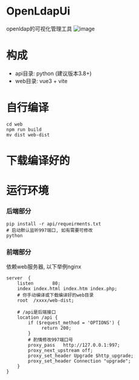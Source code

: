 # OpenLdapUi
openldap的可视化管理工具
![image](https://github.com/user-attachments/assets/8b6d87cb-08ab-4371-9e81-9a5926c07e33)

# 构成
- api目录: python (建议版本3.8+)
- web目录: vue3 + vite

# 自行编译
```
cd web
npm run build
mv dist web-dist
```

# 下载编译好的


# 运行环境
### 后端部分
```shell
pip install -r api/requeirments.txt
# 启动默认监听997端口, 如有需要可修改
python 
```
### 前端部分
依赖web服务器, 以下举例nginx
```
server  {
    listen       80;
    index index.html index.htm index.php;
    # 你手动编译或下载编译好的web目录
    root  /xxxx/web-dist;

    # /api是后端接口
    location /api {
        if ($request_method = 'OPTIONS') {
             return 200;
        }
        # 酌情修改997端口号
        proxy_pass   http://127.0.0.1:997;
        proxy_next_upstream off;
        proxy_set_header Upgrade $http_upgrade;
        proxy_set_header Connection "upgrade";
    }
}
```
